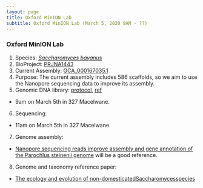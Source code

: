 ```yaml
---
layout: page
title: Oxford MinION Lab
subtitle: Oxford MinION Lab (March 5, 2020 9AM - ??)
---
```


### Oxford MinION Lab
1. Species: [*Saccharomyces bayanus*](https://en.wikipedia.org/wiki/Saccharomyces_bayanus)
2. BioProject: [PRJNA1443](https://www.ncbi.nlm.nih.gov/bioproject/PRJNA1443/)
3. Current Assembly: [GCA_000167035.1](https://www.ncbi.nlm.nih.gov/assembly/GCA_000167035.1)
4. Purpose: The current assembly includes 586 scaffolds, so we aim to use the Nanopore sequencing data to improve its assembly.
5. Genomic DNA library: [protocol](gDNA-sqk-lsk109-GDE_9063_v109_revT_14Aug2019-minion.pdf), [ref](gDNA_isolation.pdf)
  - 9am on March 5th in 327 Macelwane.
6. Sequencing: 
  - 11am on March 5th in 327 Macelwane.
7. Genome assembly:
  - [Nanopore sequencing reads improve assembly and gene annotation of the Parochlus steinenii genome](https://www.nature.com/articles/s41598-019-41549-8) will be a good reference.
8. Genome and taxonomy reference paper:
  - [The ecology and evolution of non-domesticatedSaccharomycesspecies](https://onlinelibrary.wiley.com/doi/epdf/10.1002/yea.3040)
